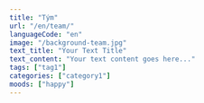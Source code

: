 ```yaml
---
title: "Tým"
url: "/en/team/"
languageCode: "en"
image: "/background-team.jpg"
text_title: "Your Text Title"
text_content: "Your text content goes here..."
tags: ["tag1"]
categories: ["category1"] 
moods: ["happy"]
---
```




